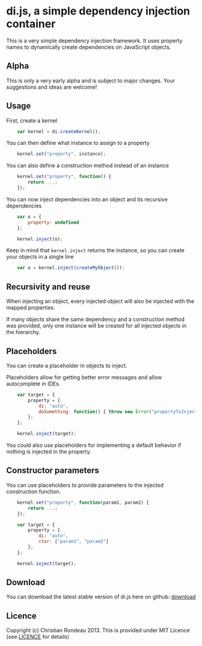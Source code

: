 ﻿di.js, a simple dependency injection container
==============================================

This is a very simple dependency injection framework. It uses property names to dynamically create dependencies on JavaScript objects.

Alpha
-----

This is only a very early alpha and is subject to major changes. Your suggestions and ideas are welcome!

Usage
-----

First, create a kernel

```javascript
    var kernel = di.createKernel();
```

You can then define what instance to assign to a property

```javascript
    kernel.set("property", instance);
```

You can also define a construction method instead of an instance

```javascript
    kernel.set("property", function() {
		return ...;
	});
```

You can now inject dependencies into an object and its recursive dependencies

```javascript
	var o = {
		property: undefined
	};

    kernel.inject(o);
```

Keep in mind that `kernel.inject` returns the instance, so you can create your objects in a single line

```javascript
	var o = kernel.inject(createMyObject());
```

Recursivity and reuse
---------------------

When injecting an object, every injected object will also be injected with the mapped properties.

If many objects share the same dependency and a construction method was provided, only one instance will be created for all injected objects in the hierarchy.

Placeholders
---------------------

You can create a placeholder in objects to inject.

Placeholders allow for getting better error messages and allow autocomplete in IDEs.

```javascript
	var target = {
		property = {
			di: "auto",
			doSomething: function() { throw new Error("propertyToInject not set") };
		};
	};

	kernel.inject(target);
```

You could also use placeholders for implementing a default behavior if nothing is injected in the property.

Constructor parameters
---------------------

You can use placeholders to provide parameters to the injected construction function.

```javascript
	kernel.set("property", function(param1, param2) {
		return ...;
	});

	var target = {
		property = {
			di: "auto",
			ctor: ["param1", "param2"]
		};
	};

	kernel.inject(target);
```

Download
--------

You can download the latest stable version of di.js here on github: [download](https://raw.github.com/christianrondeau/di.js/master/di/di.js)

Licence
-------

Copyright (c) Christian Rondeau 2013. This is provided under MIT Licence (see [LICENCE](https://github.com/christianrondeau/di.js/blob/master/LICENCE) for details)